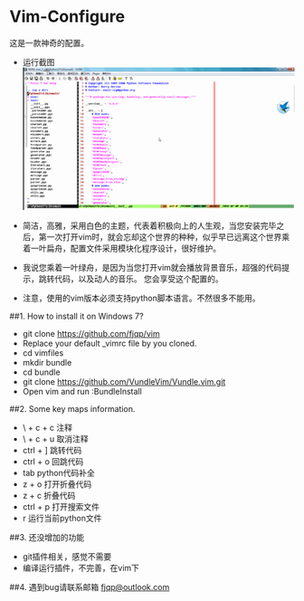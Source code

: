 # Vim-Configure
这是一款神奇的配置。

* 运行截图
![image](https://github.com/fjqp/Vim-Configure/blob/master/images/1.gif)
* 简洁，高雅，采用白色的主题，代表着积极向上的人生观，当您安装完毕之后，第一次打开vim时，就会忘却这个世界的种种，似乎早已远离这个世界乘着一叶扁舟，配置文件采用模块化程序设计，很好维护。

* 我说您乘着一叶绿舟，是因为当您打开vim就会播放背景音乐，超强的代码提示，跳转代码，以及动人的音乐。 您会享受这个配置的。
* 注意，使用的vim版本必须支持python脚本语言。不然很多不能用。

##1. How to install it on Windows 7?
* git clone https://github.com/fjqp/vim 
* Replace your default _vimrc file by you cloned.
* cd vimfiles 
* mkdir bundle
* cd bundle
* git clone https://github.com/VundleVim/Vundle.vim.git
* Open vim and run :BundleInstall

##2. Some key maps information.
* \ + c + c 注释
* \ + c + u 取消注释
* ctrl + ]    跳转代码
* ctrl + o   回跳代码
* tab   python代码补全
* z + o    打开折叠代码
* z + c    折叠代码
* ctrl + p    打开搜索文件
* <leader> r 运行当前python文件
 
##3. 还没增加的功能
* git插件相关，感觉不需要
* 编译运行插件，不完善，在vim下

##4. 遇到bug请联系邮箱
fjqp@outlook.com

